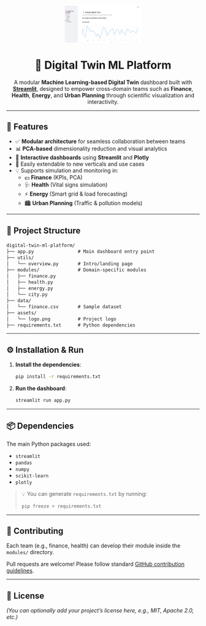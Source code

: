 <div align="center">

<img src="assets/logo.png" alt="Digital Twin Logo" width="200"/>

# 🧠 Digital Twin ML Platform

A modular **Machine Learning-based Digital Twin** dashboard built with [**Streamlit**](https://streamlit.io), designed to empower cross-domain teams such as **Finance**, **Health**, **Energy**, and **Urban Planning** through scientific visualization and interactivity.

</div>

---

## 🚀 Features

- ✅ **Modular architecture** for seamless collaboration between teams  
- 📊 **PCA-based** dimensionality reduction and visual analytics  
- 🧩 **Interactive dashboards** using **Streamlit** and **Plotly**  
- 🔌 Easily extendable to new verticals and use cases  
- 💡 Supports simulation and monitoring in:
  - 💵 **Finance** (KPIs, PCA)
  - 🩺 **Health** (Vital signs simulation)
  - ⚡ **Energy** (Smart grid & load forecasting)
  - 🏙️ **Urban Planning** (Traffic & pollution models)

---

## 📁 Project Structure

```
digital-twin-ml-platform/
├── app.py                # Main dashboard entry point
├── utils/
│   └── overview.py       # Intro/landing page
├── modules/              # Domain-specific modules
│   ├── finance.py
│   ├── health.py
│   ├── energy.py
│   └── city.py
├── data/
│   └── finance.csv       # Sample dataset
├── assets/
│   └── logo.png          # Project logo
├── requirements.txt      # Python dependencies
```

---

## ⚙️ Installation & Run

1. **Install the dependencies**:
   ```bash
   pip install -r requirements.txt
   ```

2. **Run the dashboard**:
   ```bash
   streamlit run app.py
   ```

---

## 📦 Dependencies

The main Python packages used:

- `streamlit`
- `pandas`
- `numpy`
- `scikit-learn`
- `plotly`

> 💡 You can generate `requirements.txt` by running:
> ```bash
> pip freeze > requirements.txt
> ```

---

## 🤝 Contributing

Each team (e.g., finance, health) can develop their module inside the `modules/` directory.

Pull requests are welcome! Please follow standard [GitHub contribution guidelines](https://opensource.guide/how-to-contribute/).

---

## 📝 License

*(You can optionally add your project’s license here, e.g., MIT, Apache 2.0, etc.)*
